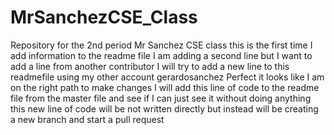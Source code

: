 # MrSanchezCSE_Class
Repository for the 2nd period Mr Sanchez CSE class
this is the first time I add information to the readme file
I am adding a second line but I want to add a line from another contributor
I will try to add a new line to this readmefile using my other account gerardosanchez
Perfect it looks like I am on the right path to make changes I will add this line of code to the readme file from the master file and see if I can just see it without doing anything
this new line of code will be not written directly but instead will be creating a new branch and start a pull request
